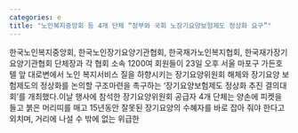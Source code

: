 ```yaml
---
categories: e
title: "노인복지중앙회 등 4개 단체 “정부와 국회 노장기요양보험제도 정상화 요구”"
---
```

한국노인복지중앙회, 한국노인장기요양기관협회, 한국재가노인복지협회, 한국재가장기요양기관협회 단체장과 각 협회 소속 1200여 회원들이 23일 오후 서울 마포구 가든호텔 앞 대로변에서 노인 복지서비스 질을 하향시키는 장기요양위원회 해체와 장기요양 보험제도의 정상화를 논의할 구조마련을 촉구하는 ‘장기요양보험제도 정상화 추진 결의대회’를 개최했다.이날 행사에 참석한 장기요양위원회 공급자 4개 단체는 양손에 피켓을 들고 붉은 머리띠를 매고 15년동안 잘못된 장기요양의 수혜자를 바로 잡아 줘야 한다고 외치며, 거리에 나설 수 밖에 없는 위급한